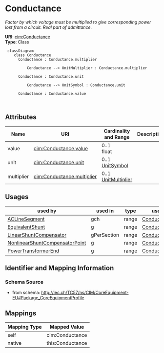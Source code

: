 # Conductance


_Factor by which voltage must be multiplied to give corresponding power lost from a circuit. Real part of admittance._





**URI**: [cim:Conductance](http://iec.ch/TC57/CIM100#Conductance)<br />
**Type**: Class




```mermaid
 classDiagram
    class Conductance
      Conductance : Conductance.multiplier
        
          Conductance --> UnitMultiplier : Conductance.multiplier
        
      Conductance : Conductance.unit
        
          Conductance --> UnitSymbol : Conductance.unit
        
      Conductance : Conductance.value
        
      
```




<!-- no inheritance hierarchy -->


## Attributes


| Name | URI | Cardinality and Range | Description | Inheritance |
| ---  | --- | --- | --- | --- |
| value | [cim:Conductance.value](http://iec.ch/TC57/CIM100#Conductance.value) | 0..1 <br />  float  |  | direct |
| unit | [cim:Conductance.unit](http://iec.ch/TC57/CIM100#Conductance.unit) | 0..1 <br />  [UnitSymbol](UnitSymbol.md)  |  | direct |
| multiplier | [cim:Conductance.multiplier](http://iec.ch/TC57/CIM100#Conductance.multiplier) | 0..1 <br />  [UnitMultiplier](UnitMultiplier.md)  |  | direct |





## Usages

| used by | used in | type | used |
| ---  | --- | --- | --- |
| [ACLineSegment](ACLineSegment.md) | gch | range | [Conductance](Conductance.md) |
| [EquivalentShunt](EquivalentShunt.md) | g | range | [Conductance](Conductance.md) |
| [LinearShuntCompensator](LinearShuntCompensator.md) | gPerSection | range | [Conductance](Conductance.md) |
| [NonlinearShuntCompensatorPoint](NonlinearShuntCompensatorPoint.md) | g | range | [Conductance](Conductance.md) |
| [PowerTransformerEnd](PowerTransformerEnd.md) | g | range | [Conductance](Conductance.md) |






## Identifier and Mapping Information







### Schema Source


* from schema: http://iec.ch/TC57/ns/CIM/CoreEquipment-EU#Package_CoreEquipmentProfile





## Mappings

| Mapping Type | Mapped Value |
| ---  | ---  |
| self | cim:Conductance |
| native | this:Conductance |




